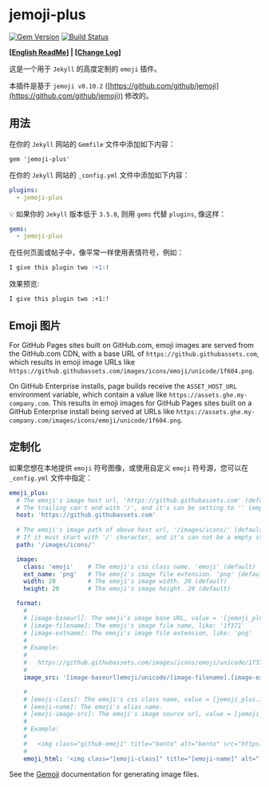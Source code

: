 # jemoji-plus

[![Gem Version](https://badge.fury.io/rb/jemoji.svg)](http://badge.fury.io/rb/jemoji)
[![Build Status](https://travis-ci.org/jekyll/jemoji.svg?branch=master)](https://travis-ci.org/jekyll/jemoji)

**[[English ReadMe](https://github.com/shines77/jemoji-plus/blob/master/README.md)] | [[Change Log](https://github.com/shines77/jemoji-plus/blob/master/ChangeLog.md)]**

这是一个用于 `Jekyll` 的高度定制的 `emoji` 插件。

本插件是基于 `jemoji v0.10.2` ([https://github.com/github/jemoji](https://github.com/github/jemoji)) 修改的。

## 用法

在你的 `Jekyll` 网站的 `Gemfile` 文件中添加如下内容：

```
gem 'jemoji-plus'
```

在你的 `Jekyll` 网站的 `_config.yml` 文件中添加如下内容：

```yml
plugins:
  - jemoji-plus
```

💡 如果你的 `Jekyll` 版本低于 `3.5.0`, 则用 `gems` 代替 `plugins`, 像这样：

```yml
gems:
  - jemoji-plus
```

在任何页面或帖子中，像平常一样使用表情符号，例如：

```markdown
I give this plugin two :+1:!
```

效果预览:

`I give this plugin two :+1:!`

## Emoji 图片

For GitHub Pages sites built on GitHub.com, emoji images are served from the GitHub.com CDN, with a base URL of `https://github.githubassets.com`, which results in emoji image URLs like `https://github.githubassets.com/images/icons/emoji/unicode/1f604.png`.

On GitHub Enterprise installs, page builds receive the `ASSET_HOST_URL` environment variable, which contain a value like `https://assets.ghe.my-company.com`. This results in emoji images for GitHub Pages sites built on a GitHub Enterprise install being served at URLs like `https://assets.ghe.my-company.com/images/icons/emoji/unicode/1f604.png`.

## 定制化

如果您想在本地提供 `emoji` 符号图像，或使用自定义 `emoji` 符号源，您可以在 `_config.yml` 文件中指定：

```yml
emoji_plus:
  # The emoji's image host url, 'https://github.githubassets.com' (default).
  # The trailing can't end with '/', and it's can be setting to '' (empty string).
  host: 'https://github.githubassets.com'
  
  # The emoji's image path of above host url, '/images/icons/' (default).
  # If it must start with '/' character, and it's can not be a empty string.
  path: '/images/icons/'

  image:
    class: 'emoji'    # The emoji's css class name. 'emoji' (default)
    ext_name: 'png'   # The emoji's image file extension. 'png' (default), 'jpg', 'jpeg', 'svg'
    width: 20         # The emoji's image width. 20 (default)
    height: 20        # The emoji's image height. 20 (default)

  format:
    #
    # [image-baseurl]: The emoji's image base URL, value = '[jemoji_plus.host][jemoji_plus.path]'
    # [image-filename]: The emoji's image file name, like: '1f371'
    # [image-extname]: The emoji's image file extension, like: 'png'
    #
    # Example:
    #
    #   https://github.githubassets.com/images/icons/emoji/unicode/1f371.png?v8
    #
    image_src: '[image-baseurl]emoji/unicode/[image-filename].[image-extname]?v8'

    #
    # [emoji-class]: The emoji's css class name, value = [jemoji_plus.image.class]
    # [emoji-name]: The emoji's alias name.
    # [emoji-image-src]: The emoji's image source url, value = [jemoji_plus.format.image_src]
    #
    # Example:
    #
    #   <img class="github-emoji" title="bento" alt="bento" src="https://github.githubassets.com/images/icons/emoji/unicode/1f371.png?v8" width="20" height="20" />
    #
    emoji_html: '<img class="[emoji-class]" title="[emoji-name]" alt="[emoji-name]" src="[emoji-image-src]" width="[emoji-width]" height="[emoji-height] />'
```

See the [Gemoji](https://github.com/github/gemoji) documentation for generating image files.
